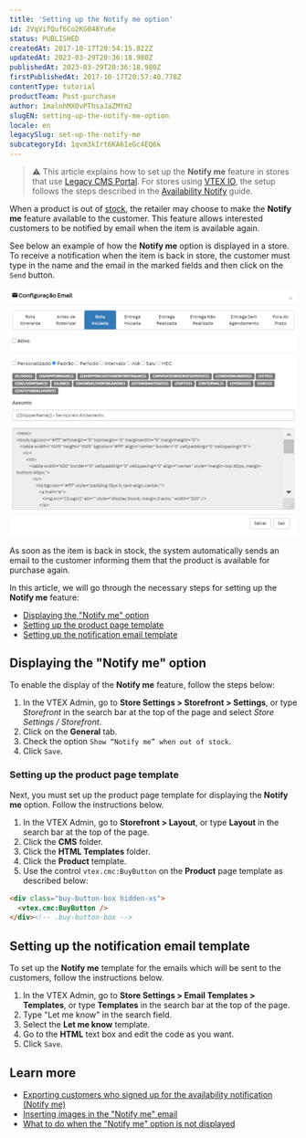 ```yaml
---
title: 'Setting up the Notify me option'
id: 2VqVifQuf6Co2KG048Yu6e
status: PUBLISHED
createdAt: 2017-10-17T20:54:15.822Z
updatedAt: 2023-03-29T20:36:18.980Z
publishedAt: 2023-03-29T20:36:18.980Z
firstPublishedAt: 2017-10-17T20:57:40.778Z
contentType: tutorial
productTeam: Post-purchase
author: 1malnhMX0vPThsaJaZMYm2
slugEN: setting-up-the-notify-me-option
locale: en
legacySlug: set-up-the-notify-me
subcategoryId: 1qvm3kIrt6KA6IeGc4EQ6k
---
```


>⚠️ This article explains how to set up the **Notify me** feature in stores that use [Legacy CMS Portal](https://help.vtex.com/en/tracks/cms--2YcpgIljVaLVQYMzxQbc3z/1oN446gRGcR2s70RvBCAmj). For stores using [VTEX IO](https://developers.vtex.com/vtex-developer-docs/docs/what-is-vtex-io), the setup follows the steps described in the [Availability Notify](https://developers.vtex.com/vtex-developer-docs/docs/vtex-availability-notify) guide.

When a product is out of [stock](https://help.vtex.com/en/tutorial/managing-stock-items--tutorials_139), the retailer may choose to make the **Notify me** feature available to the customer. This feature allows interested customers to be notified by email when the item is available again.

See below an example of how the **Notify me** option is displayed in a store. To receive a notification when the item is back in store, the customer must type in the name and the email in the marked fields and then click on the `Send` button.

![aviseme-en](https://raw.githubusercontent.com/vtexdocs/help-center-content/refs/heads/main/_1.png)

As soon as the item is back in stock, the system automatically sends an email to the customer informing them that the product is available for purchase again. 

In this article, we will go through the necessary steps for setting up the **Notify me** feature:

* [Displaying the "Notify me" option](#displaying-the-notify-me-option)
* [Setting up the product page template](#setting-up-the-product-page-template)
* [Setting up the notification email template](#setting-up-the-notification-email-template)

## Displaying the "Notify me" option

To enable the display of the **Notify me** feature, follow the steps below:

1. In the VTEX Admin, go to **Store Settings > Storefront > Settings**, or type *Storefront* in the search bar at the top of the page and select *Store Settings / Storefront*.
2. Click on the **General** tab.
3. Check the option <a class="far fa-check-square"></a> `Show “Notify me” when out of stock`.
4. Click `Save`.

### Setting up the product page template

Next, you must set up the product page template for displaying the **Notify me** option. Follow the instructions below.

1. In the VTEX Admin, go to **Storefront > Layout**, or type **Layout** in the search bar at the top of the page.
2. Click the **CMS** folder.
3. Click the **HTML Templates** folder.
4. Click the **Product** template.
5. Use the control `vtex.cmc:BuyButton` on the **Product** page template as described below:

```html
<div class="buy-button-box hidden-xs">
  <vtex.cmc:BuyButton />
</div><!-- .buy-button-box -->
```

## Setting up the notification email template

To set up the **Notify me** template for the emails which will be sent to the customers, follow the instructions below.

1. In the VTEX Admin, go to **Store Settings > Email Templates > Templates**, or type **Templates** in the search bar at the top of the page.
3. Type "Let me know" in the search field.
4. Select the **Let me know** template.
5. Go to the **HTML** text box and edit the code as you want.
6. Click `Save`.

## Learn more

* [Exporting customers who signed up for the availability notification (Notify me)](https://help.vtex.com/en/tutorial/exporting-clients-registered-in-the-availability-notification--3Yr19DMQukGeIImUeCwIao)
* [Inserting images in the "Notify me" email](https://help.vtex.com/en/tutorial/inserting-images-into-let-me-know-email--3soCXGcE3XBPsnPhxJh2DY)
* [What to do when the "Notify me" option is not displayed](https://help.vtex.com/en/faq/what-to-do-when-the-notify-me-option-is-not-displayed--oNb6JK1LPMOQwYsecKKCs)

